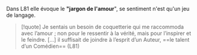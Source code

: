 Dans L81 elle évoque le **"jargon de l'amour**", se sentiment n'est qu'un jeu de langage. 
>[!quote] Je sentais un besoin de coquetterie qui me raccommoda avec l’amour ; non pour le ressentir à la vérité, mais pour l’inspirer et le feindre. [...] il suffisait de joindre à l’esprit d’un Auteur, ==le talent d’un Comédien== (L81)

